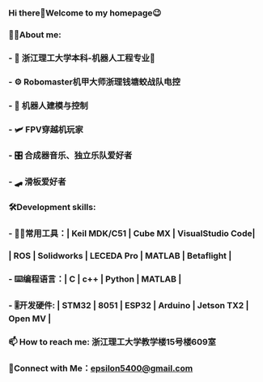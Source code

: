 ### Hi there👋Welcome to my homepage😉
### 🧑‍💻About me:
###       - 🏫 浙江理工大学本科-机器人工程专业🤖
###       - ⚙️ Robomaster机甲大师浙理钱塘蛟战队电控
###       - 🦾 机器人建模与控制
###       - 🛩️ FPV穿越机玩家
###       - 🎛️ 合成器音乐、独立乐队爱好者
###       - 🛹 滑板爱好者
### 🛠️Development skills:
###       - 🧑‍🔧常用工具：| Keil MDK/C51 | Cube MX | VisualStudio Code|
###                      | ROS | Solidworks | LECEDA Pro | MATLAB | Betaflight |
###       - ⌨️编程语言：| C | c++ | Python | MATLAB |
###       - 🎚️开发硬件: | STM32 | 8051 | ESP32 | Arduino | Jetson TX2 | Open MV |
###       
### 📫 How to reach me: 浙江理工大学教学楼15号楼609室
### 🤝Connect with Me：epsilon5400@gmail.com
<!--
**Epsilon-Wu/Epsilon-Wu** is a ✨ _special_ ✨ repository because its `README.md` (this file) appears on your GitHub profile.

Here are some ideas to get you started:

- 🔭 I’m currently working on ...
- 🌱 I’m currently learning ...
- 👯 I’m looking to collaborate on ...
- 🤔 I’m looking for help with ...
- 💬 Ask me about ...
- 📫 How to reach me: ...
- 😄 Pronouns: ...
- ⚡ Fun fact: ...
-->
